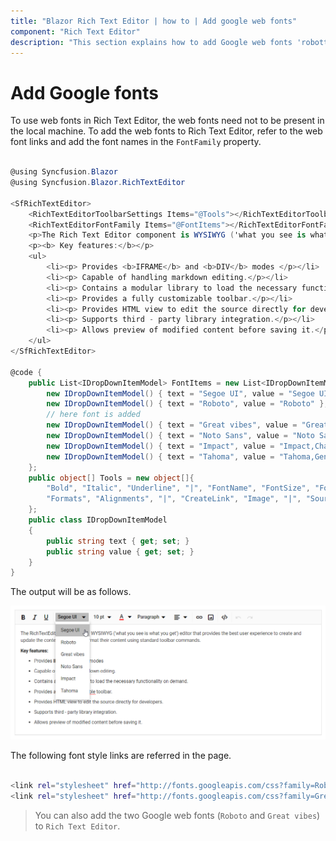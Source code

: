 ```yaml
---
title: "Blazor Rich Text Editor | how to | Add google web fonts"
component: "Rich Text Editor"
description: "This section explains how to add Google web fonts 'robotto' to the font family group in the Blazor Rich Text Editor component."
---
```


# Add Google fonts

To use web fonts in Rich Text Editor, the web fonts need not to be present in the local machine. To add the web fonts to Rich Text Editor, refer to the web font links and add the font names in the `FontFamily` property.

```csharp

@using Syncfusion.Blazor
@using Syncfusion.Blazor.RichTextEditor

<SfRichTextEditor>
    <RichTextEditorToolbarSettings Items="@Tools"></RichTextEditorToolbarSettings>
    <RichTextEditorFontFamily Items="@FontItems"></RichTextEditorFontFamily>
    <p>The Rich Text Editor component is WYSIWYG ('what you see is what you get') editor that provides the best user experience to create and update the content. Users can format their content using standard toolbar commands.</p>
    <p><b> Key features:</b></p>
    <ul>
        <li><p> Provides <b>IFRAME</b> and <b>DIV</b> modes </p></li>
        <li><p> Capable of handling markdown editing.</p></li>
        <li><p> Contains a modular library to load the necessary functionality on demand.</p></li>
        <li><p> Provides a fully customizable toolbar.</p></li>
        <li><p> Provides HTML view to edit the source directly for developers.</p></li>
        <li><p> Supports third - party library integration.</p></li>
        <li><p> Allows preview of modified content before saving it.</p></li>
    </ul>
</SfRichTextEditor>

@code {
    public List<IDropDownItemModel> FontItems = new List<IDropDownItemModel>() {
        new IDropDownItemModel() { text = "Segoe UI", value = "Segoe UI" },
        new IDropDownItemModel() { text = "Roboto", value = "Roboto" },
        // here font is added
        new IDropDownItemModel() { text = "Great vibes", value = "Great Vibes,cursive"},
        new IDropDownItemModel() { text = "Noto Sans", value = "Noto Sans" },
        new IDropDownItemModel() { text = "Impact", value = "Impact,Charcoal,sans-serif" },
        new IDropDownItemModel() { text = "Tahoma", value = "Tahoma,Geneva,sans-serif" }
    };
    public object[] Tools = new object[]{
        "Bold", "Italic", "Underline", "|", "FontName", "FontSize", "FontColor",
        "Formats", "Alignments", "|", "CreateLink", "Image", "|", "SourceCode", "|", "Undo", "Redo"
    };
    public class IDropDownItemModel
    {
        public string text { get; set; }
        public string value { get; set; }
    }
}

```

The output will be as follows.

![Custom Font](../images/add-font.png)

The following font style links are referred in the page.

```bash

<link rel="stylesheet" href="http://fonts.googleapis.com/css?family=Roboto">
<link rel="stylesheet" href="http://fonts.googleapis.com/css?family=Great+Vibes">

```

> You can also add the two Google web fonts (`Roboto` and `Great vibes`) to `Rich Text Editor`.
